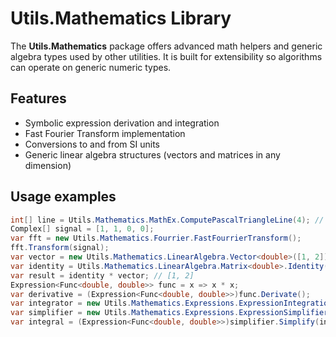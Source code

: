 # Utils.Mathematics Library

The **Utils.Mathematics** package offers advanced math helpers and generic algebra types used by other utilities.
It is built for extensibility so algorithms can operate on generic numeric types.

## Features

- Symbolic expression derivation and integration
- Fast Fourier Transform implementation
- Conversions to and from SI units
- Generic linear algebra structures (vectors and matrices in any dimension)

## Usage examples
```csharp
int[] line = Utils.Mathematics.MathEx.ComputePascalTriangleLine(4); // [1,4,6,4,1]
Complex[] signal = [1, 1, 0, 0];
var fft = new Utils.Mathematics.Fourrier.FastFourrierTransform();
fft.Transform(signal);
var vector = new Utils.Mathematics.LinearAlgebra.Vector<double>([1, 2]);
var identity = Utils.Mathematics.LinearAlgebra.Matrix<double>.Identity(2);
var result = identity * vector; // [1, 2]
Expression<Func<double, double>> func = x => x * x;
var derivative = (Expression<Func<double, double>>)func.Derivate();
var integrator = new Utils.Mathematics.Expressions.ExpressionIntegration("x");
var simplifier = new Utils.Mathematics.Expressions.ExpressionSimplifier();
var integral = (Expression<Func<double, double>>)simplifier.Simplify(integrator.Integrate(func));
```


